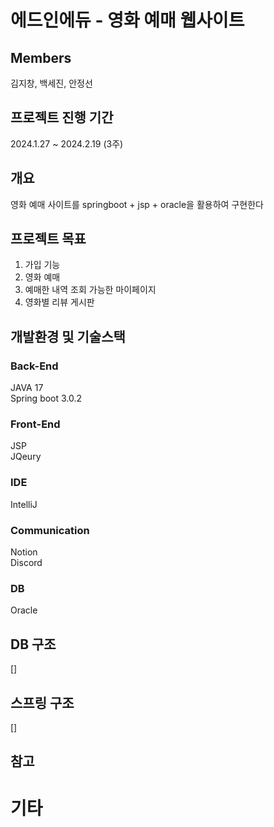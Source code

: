 # 에드인에듀 - 영화 예매 웹사이트

## Members

김지창, 백세진, 안정선  

## 프로젝트 진행 기간

2024.1.27 ~ 2024.2.19 (3주)

## 개요

영화 예매 사이트를 springboot + jsp + oracle을 활용하여 구현한다

## 프로젝트 목표

1. 가입 기능  
2. 영화 예매  
3. 예매한 내역 조회 가능한 마이페이지  
4. 영화별 리뷰 게시판

## 개발환경 및 기술스택

### Back-End

JAVA 17  
Spring boot 3.0.2

### Front-End

JSP  
JQeury

### IDE

IntelliJ  

### Communication

Notion  
Discord

### DB

Oracle  

## DB 구조

[]

## 스프링 구조

[]

## 참고

# 기타
